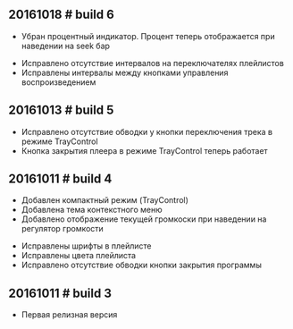 20161018 # build 6
-------------------
- Убран процентный индикатор. Процент теперь отображается при наведении на seek бар  
* Исправлено отсутствие интервалов на переключателях плейлистов  
* Исправлены интервалы между кнопками управления воспроизведением  

20161013 # build 5
-------------------
* Исправлено отсутствие обводки у кнопки переключения трека в режиме TrayControl  
* Кнопка закрытия плеера в режиме TrayControl теперь работает  

20161011 # build 4
-------------------
+ Добавлен компактный режим (TrayControl)  
+ Добавлена тема контекстного меню  
+ Добавлено отображение текущей громкоски при наведении на регулятор громкости  
* Исправлены шрифты в плейлисте  
* Исправлены цвета плейлиста  
* Исправлено отсутствие обводки кнопки закрытия программы  

20161011 # build 3
-------------------
* Первая релизная версия
